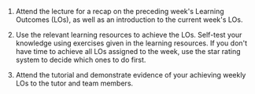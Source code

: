 1. Attend the lecture for a recap on the preceding week's Learning Outcomes (LOs), as well as an introduction to the current week's LOs.

2. Use the relevant learning resources to achieve the LOs. Self-test your knowledge using exercises given in the learning resources. If you don't have time to achieve all LOs assigned to the week, use the star rating system to decide which ones to do first.

<panel header=":recycle: Star rating system">
  <include src="../../handbook/ratingSystem.md" />
</panel> 

<p/>

3. Attend the tutorial and demonstrate evidence of your achieving weekly LOs to the tutor and team members.  
